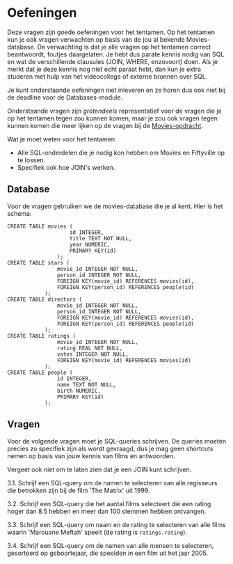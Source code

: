 # Oefeningen

Deze vragen zijn goede oefeningen voor het tentamen. Op het tentamen kun je ook vragen verwachten op basis van de jou al bekende Movies-database. De verwachting is dat je alle vragen op het tentamen correct beantwoordt, foutjes daargelaten. Je hebt dus parate kennis nodig van SQL en wat de verschillende clausules (JOIN, WHERE, enzovoort) doen. Als je merkt dat je deze kennis nog niet echt paraat hebt, dan kun je extra studeren met hulp van het videocollege of externe bronnen over SQL.

Je kunt onderstaande oefeningen niet inleveren en ze horen dus ook niet bij de deadline voor de Databases-module.

Onderstaande vragen zijn *grotendeels* representatief voor de vragen die je op het tentamen tegen zou kunnen komen, maar je zou ook vragen tegen kunnen komen die meer lijken op de vragen bij de [Movies-opdracht](/databases/movies). 

Wat je moet weten voor het tentamen:

- Alle SQL-onderdelen die je nodig kon hebben om Movies en Fiftyville op te lossen.
- Specifiek ook hoe JOIN's werken.


## Database

Voor de vragen gebruiken we de movies-database die je al kent. Hier is het schema:

    CREATE TABLE movies (
                        id INTEGER,
                        title TEXT NOT NULL,
                        year NUMERIC,
                        PRIMARY KEY(id)
                    );
    CREATE TABLE stars (
                    movie_id INTEGER NOT NULL,
                    person_id INTEGER NOT NULL,
                    FOREIGN KEY(movie_id) REFERENCES movies(id),
                    FOREIGN KEY(person_id) REFERENCES people(id)
                );
    CREATE TABLE directors (
                    movie_id INTEGER NOT NULL,
                    person_id INTEGER NOT NULL,
                    FOREIGN KEY(movie_id) REFERENCES movies(id),
                    FOREIGN KEY(person_id) REFERENCES people(id)
                );
    CREATE TABLE ratings (
                    movie_id INTEGER NOT NULL,
                    rating REAL NOT NULL,
                    votes INTEGER NOT NULL,
                    FOREIGN KEY(movie_id) REFERENCES movies(id)
                );
    CREATE TABLE people (
                    id INTEGER,
                    name TEXT NOT NULL,
                    birth NUMERIC,
                    PRIMARY KEY(id)
                );

## Vragen

Voor de volgende vragen moet je SQL-queries schrijven. De queries moeten precies zo specifiek zijn als wordt gevraagd, dus je mag geen shortcuts nemen op basis van jouw kennis van films en antwoorden.

Vergeet ook niet om te laten zien dat je een JOIN kunt schrijven.

3.1. Schrijf een SQL-query om de namen te selecteren van alle regisseurs die betrokken zijn bij de film 'The Matrix' uit 1999.

3.2. Schrijf een SQL-query die het aantal films selecteert die een rating hoger dan 8.5 hebben en meer dan 100 stemmen hebben ontvangen.

3.3. Schrijf een SQL-query om naam en de rating te selecteren van alle films waarin 'Marouane Meftah' speelt (de rating is `ratings.rating`).

3.4. Schrijf een SQL-query om de namen van alle mensen te selecteren, gesorteerd op geboortejaar, die speelden in een film uit het jaar 2005.
